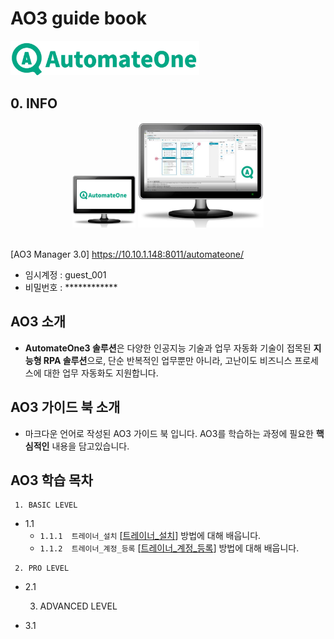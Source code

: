 # AO3 guide book 

<img src=".\public\img\ao3\ao3 full name.jpg?raw=true" width="60%"> 

## 0. INFO
<div align="center">
<!-- <img src=".\public\img\ao3\ao3 full name.jpg?raw=true" width="60%">  -->
<img src="/public/img/ao3/ao3_monitor_11.jpg?raw=true"  width="20%">

<img src=".\public\img\ao3\ao3_monitor_22.jpg?raw=true" width="40%" >

</div>
<br>

[AO3 Manager 3.0] https://10.10.1.148:8011/automateone/

- 임시계정 : guest_001
- 비밀번호 : ************

## AO3 소개
- <b>AutomateOne3 솔루션</b>은 다양한 인공지능 기술과 업무 자동화 기술이 접목된 <b>지능형 RPA 솔루션</b>으로,
단순 반복적인 업무뿐만 아니라, 고난이도 비즈니스 프로세스에 대한 업무 자동화도 지원합니다.

## AO3 가이드 북 소개
- 마크다운 언어로 작성된 AO3 가이드 북 입니다. AO3를 학습하는 과정에 필요한 <b>핵심적인</b> 내용을 담고있습니다. 


## AO3 학습 목차
     1. BASIC LEVEL
+ 1.1
  - ```1.1.1  트레이너_설치``` [[트레이너_설치]]  방법에 대해 배웁니다.
  - ```1.1.2  트레이너_계정_등록``` [[트레이너_계정_등록]]  방법에 대해 배웁니다.

[트레이너_설치]: /ao3_guide_book/1.Basic/1.1/1.1.1트레이너_설치.md
[트레이너_계정_등록]: /ao3_guide_book/1.Basic/1.1/1.1.2트레이너_계정_등록.md



     2. PRO LEVEL  
+ 2.1



     3. ADVANCED LEVEL
+ 3.1